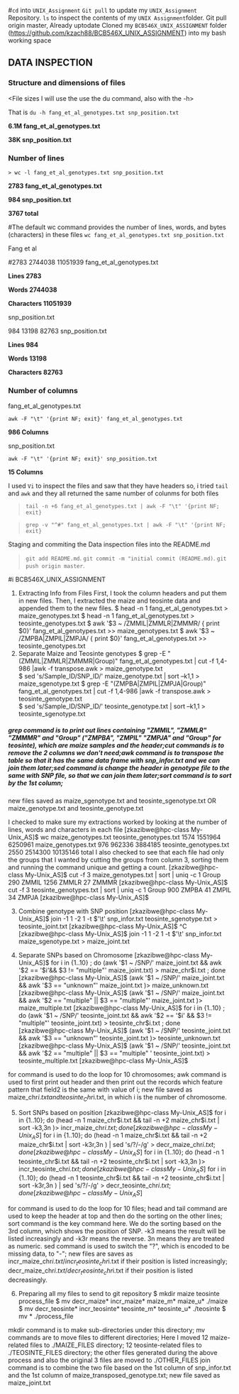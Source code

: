 #`cd` into `UNIX_Assignment` `Git pull` to update my `UNIX_Assignment` Repository.
`ls` to inspect the contents of my `UNIX Assignment`folder. Git pull origin master, Already uptodate
Cloned my `BCB546X_UNIX_ASSIGNMENT` folder (https://github.com/kzach88/BCB546X_UNIX_ASSIGNMENT) into my bash working space

## **DATA INSPECTION**

### **Structure and dimensions of files**

<File sizes I will use the use the du command, also with the -h>

That is `du -h fang_et_al_genotypes.txt snp_position.txt`

**6.1M fang_et_al_genotypes.txt** 

**38K snp_position.txt**

### **Number of lines** 

`> wc -l fang_et_al_genotypes.txt snp_position.txt`

**2783 fang_et_al_genotypes.txt**

**984 snp_position.txt**

**3767 total**

#The default wc command provides the number of lines, words, and bytes (characters) in these files
`wc fang_et_al_genotypes.txt snp_position.txt`

Fang et al

#2783 2744038 11051939 fang_et_al_genotypes.txt 

**Lines 2783**

**Words 2744038**

**Characters 11051939**

snp_position.txt

984 13198 82763 snp_position.txt 

**Lines 984**

**Words 13198**

**Characters 82763**

### **Number of columns**

fang_et_al_genotypes.txt

`awk -F "\t" '{print NF; exit}' fang_et_al_genotypes.txt`

**986 Columns**

snp_position.txt

`awk -F "\t" '{print NF; exit}' snp_position.txt`

**15 Columns**

I used `Vi` to inspect the files and saw that they have headers so, i tried `tail` and `awk` and they all returned the same number of colunms for both files

>`tail -n +6 fang_et_al_genotypes.txt | awk -F "\t" '{print NF; exit}`

>`grep -v "^#" fang_et_al_genotypes.txt | awk -F "\t" '{print NF; exit}`

Staging and commiting the Data inspection files into the README.md 
> `git add README.md`.
> `git commit -m "initial commit (README.md)`.
> `git push origin master`.


#i BCB546X_UNIX_ASSIGNMENT
1. Extracting Info from Files
First, I took the column headers and put them in new files. Then, I extracted the maize and teosinte data and appended them to the new files.
$ head -n 1 fang_et_al_genotypes.txt > maize_genotypes.txt
$ head -n 1 fang_et_al_genotypes.txt > teosinte_genotypes.txt
$ awk '$3 ~ /ZMMIL|ZMMLR|ZMMMR/ { print $0}' fang_et_al_genotypes.txt >> maize_genotypes.txt
$ awk '$3 ~ /ZMPBA|ZMPIL|ZMPJA/ { print $0}' fang_et_al_genotypes.txt >> teosinte_genotypes.txt
2. Separate Maize and Teosinte genotypes
$ grep -E "(ZMMIL|ZMMLR|ZMMMR|Group)" fang_et_al_genotypes.txt | cut -f 1,4-986 |awk -f transpose.awk  > maize_genotype.txt  
$ sed 's/Sample_ID/SNP_ID/' maize_genotype.txt | sort –k1,1 > maize_sgenotype.txt 
$ grep -E "(ZMPBA|ZMPIL|ZMPJA|Group)" fang_et_al_genotypes.txt | cut -f 1,4-986 |awk -f transpose.awk > teosinte_genotype.txt  
$ sed 's/Sample_ID/SNP_ID/' teosinte_genotype.txt | sort –k1,1 > teosinte_sgenotype.txt

##### grep command is to print out lines containing "ZMMIL", "ZMMLR" "ZMMMR" and "Group" ("ZMPBA", "ZMPIL" "ZMPJA" and "Group" for teosinte), which are maize samples and the header;cut commands is to remove the 2 columns we don't need;awk command is to transpose the table so that it has the same data frame with snp_infor.txt and we can join them later;sed command is change the header in genotype file to the same with SNP file, so that we can join them later;sort command is to sort by the 1st column;

new files saved as maize_sgenotype.txt and teosinte_sgenotype.txt OR maize_genotype.txt and teosinte_genotype.txt

I checked to make sure my extractions worked by looking at the number of lines, words and characters in each file
[zkazibwe@hpc-class My-Unix_AS]$ wc maize_genotypes.txt teosinte_genotypes.txt
    1574  1551964  6250961 maize_genotypes.txt
     976   962336  3884185 teosinte_genotypes.txt
    2550  2514300 10135146 total
 I also checked to see that each file had only the groups that I wanted by cutting the groups from column 3, sorting them and running the command unique and getting a count.
[zkazibwe@hpc-class My-Unix_AS]$ cut -f 3 maize_genotypes.txt | sort | uniq -c
      1 Group
    290 ZMMIL
   1256 ZMMLR
     27 ZMMMR
[zkazibwe@hpc-class My-Unix_AS]$ cut -f 3 teosinte_genotypes.txt | sort | uniq -c
      1 Group
    900 ZMPBA
     41 ZMPIL
     34 ZMPJA
[zkazibwe@hpc-class My-Unix_AS]$

3. Combine genotype with SNP position
[zkazibwe@hpc-class My-Unix_AS]$ join -1 1 -2 1 -t $'\t' snp_infor.txt teosinte_sgenotype.txt > teosinte_joint.txt
[zkazibwe@hpc-class My-Unix_AS]$ ^C
[zkazibwe@hpc-class My-Unix_AS]$ join -1 1 -2 1 -t $'\t' snp_infor.txt maize_sgenotype.txt > maize_joint.txt

4. Separate SNPs based on Chromosome
[zkazibwe@hpc-class My-Unix_AS]$ for i in {1..10} ; do (awk '$1 ~ /SNP/' maize_joint.txt && awk '$2 == '$i'&& $3 != "multiple"' maize_joint.txt) > maize_chr$i.txt ; done
[zkazibwe@hpc-class My-Unix_AS]$ (awk '$1 ~ /SNP/' maize_joint.txt && awk '$3 == "unknown"' maize_joint.txt )> maize_unknown.txt
[zkazibwe@hpc-class My-Unix_AS]$ (awk '$1 ~ /SNP/' maize_joint.txt && awk '$2 == "multiple" || $3 == "multiple"' maize_joint.txt )> maize_multiple.txt
[zkazibwe@hpc-class My-Unix_AS]$ for i in {1..10} ; do (awk '$1 ~ /SNP/' teosinte_joint.txt && awk '$2 == '$i' && $3 != "multiple"' teosinte_joint.txt) > teosinte_chr$i.txt ; done
[zkazibwe@hpc-class My-Unix_AS]$ (awk '$1 ~ /SNP/' teosinte_joint.txt && awk '$3 == "unknown"' teosinte_joint.txt )> teosinte_unknown.txt
[zkazibwe@hpc-class My-Unix_AS]$ (awk '$1 ~ /SNP/' teosinte_joint.txt && awk '$2 == "multiple" || $3 == "multiple" ' teosinte_joint.txt) > teosinte_multiple.txt
[zkazibwe@hpc-class My-Unix_AS]$

for command is used to do the loop for 10 chromosomes;
awk command is used to first print out header and then print out the records which feature pattern that field2 is the same with value of i;
new file saved as maize_chr$i.txt and teosinte_Chr$i.txt, in which i is the number of chromosome.

5. Sort SNPs based on position
[zkazibwe@hpc-class My-Unix_AS]$ for i in {1..10}; do (head -n 1 maize_chr$i.txt && tail -n +2 maize_chr$i.txt | sort -k3,3n )> incr_maize_chr$i.txt ; done
[zkazibwe@hpc-class My-Unix_AS]$ for i in {1..10}; do (head -n 1 maize_chr$i.txt && tail -n +2 maize_chr$i.txt | sort -k3r,3n ) | sed 's/?/-/g' > decr_maize_chr$i.txt ; done
[zkazibwe@hpc-class My-Unix_AS]$ for i in {1..10}; do (head -n 1 teosinte_chr$i.txt && tail -n +2 teosinte_chr$i.txt | sort -k3,3n )> incr_teosinte_chr$i.txt ; done
[zkazibwe@hpc-class My-Unix_AS]$ for i in {1..10}; do (head -n 1 teosinte_chr$i.txt && tail -n +2 teosinte_chr$i.txt | sort -k3r,3n ) | sed 's/?/-/g' > decr_teosinte_chr$i.txt ; done
[zkazibwe@hpc-class My-Unix_AS]$

for command is used to do the loop for 10 files;
head and tail command are used to keep the header at top and then do the sorting on the other lines;
sort command is the key command here. We do the sorting based on the 3rd column, which shows the position of SNP. -k3 means the result will be listed increasingly and -k3r means the reverse. 3n means they are treated as numeric.
sed command is used to switch the "?", which is encoded to be missing data, to "-";
new files are saves as incr_maize_chr$i.txt / incr_teosinte_chr$i.txt if their position is listed increasingly; decr_maize_chr$i.txt / decr_teosinte_chr$i.txt if their position is listed decreasingly.

6. Preparing all my files to send to git repository
$ mkdir maize teosinte process_file
$ mv decr_maize* incr_maize* maize_m* maize_u* ./maize
$ mv decr_teosinte* incr_teosinte* teosinte_m* teosinte_u* ./teosinte
$ mv * ./process_file   

mkdir command is to make sub-directories under this directory;
mv commands are to move files to different directories;
Here I moved 12 maize-related files to ./MAIZE_FILES directory; 12 teosinte-related files to ./TEOSINTE_FILES directory; the other files generated during the above process and also the original 3 files are moved to ./OTHER_FILES
join command is to combine the two file based on the 1st column of snp_infor.txt and the 1st column of maize_transposed_genotype.txt;
new file saved as maize_joint.txt

